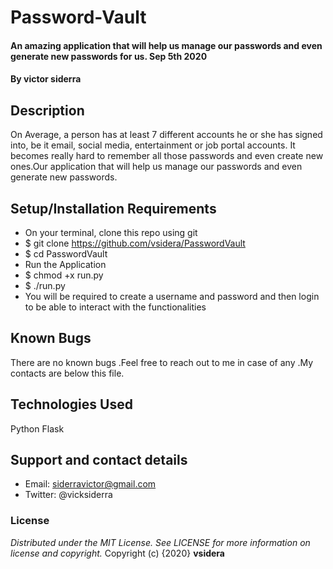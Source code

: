 # Password-Vault
#### An amazing application that will help us manage our passwords and even generate new passwords for us. Sep 5th 2020
#### By **victor siderra**
## Description
On Average, a person has at least 7 different accounts he or she has signed into, be it email, social media, entertainment or job portal accounts. It becomes really hard to remember all those passwords and even create new ones.Our application that will help us manage our passwords and even generate new passwords.
## Setup/Installation Requirements
* On your terminal, clone this repo using git
* $ git clone https://github.com/vsidera/PasswordVault
* $ cd PasswordVault
* Run the Application
* $ chmod +x run.py
* $ ./run.py
* You will be required to create a username and password and then login to be able to interact with the functionalities
## Known Bugs
There are no known bugs .Feel free to reach out to me in case of any .My contacts are below this file.
## Technologies Used
Python Flask
## Support and contact details
* Email: siderravictor@gmail.com
* Twitter: @vicksiderra
### License
*Distributed under the MIT License. See LICENSE for more information on license and copyright.*
Copyright (c) {2020} **vsidera**
  